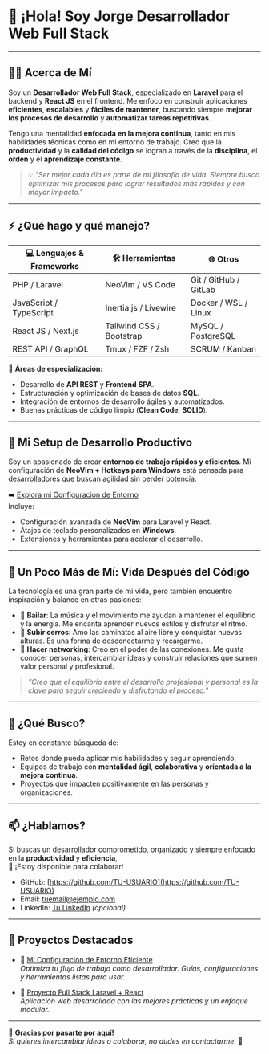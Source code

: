 # 👋 ¡Hola! Soy Jorge Desarrollador Web Full Stack

---

## 🙋‍♂️ Acerca de Mí

Soy un **Desarrollador Web Full Stack**, especializado en **Laravel** para el backend y **React JS** en el frontend. Me enfoco en construir aplicaciones **eficientes**, **escalables** y **fáciles de mantener**, buscando siempre **mejorar los procesos de desarrollo** y **automatizar tareas repetitivas**.

Tengo una mentalidad **enfocada en la mejora continua**, tanto en mis habilidades técnicas como en mi entorno de trabajo. Creo que la **productividad** y la **calidad del código** se logran a través de la **disciplina**, el **orden** y el **aprendizaje constante**.

> 💡 _"Ser mejor cada día es parte de mi filosofía de vida. Siempre busco optimizar mis procesos para lograr resultados más rápidos y con mayor impacto."_  

---

## ⚡ ¿Qué hago y qué manejo?

| 💻 Lenguajes & Frameworks | 🛠️ Herramientas | 🌐 Otros |
|---------------------------|-----------------|---------|
| PHP / Laravel             | NeoVim / VS Code | Git / GitHub / GitLab |
| JavaScript / TypeScript   | Inertia.js / Livewire | Docker / WSL / Linux |
| React JS / Next.js        | Tailwind CSS / Bootstrap | MySQL / PostgreSQL |
| REST API / GraphQL        | Tmux / FZF / Zsh         | SCRUM / Kanban |

🔧 **Áreas de especialización:**
- Desarrollo de **API REST** y **Frontend SPA**.
- Estructuración y optimización de bases de datos **SQL**.
- Integración de entornos de desarrollo ágiles y automatizados.
- Buenas prácticas de código limpio (**Clean Code**, **SOLID**).

---

## 🚀 Mi Setup de Desarrollo Productivo

Soy un apasionado de crear **entornos de trabajo rápidos y eficientes**. Mi configuración de **NeoVim + Hotkeys para Windows** está pensada para desarrolladores que buscan agilidad sin perder potencia.

➡️ [Explora mi Configuración de Entorno](https://github.com/TU-USUARIO/TU-REPO-DE-CONFIGURACION)  
Incluye:
- Configuración avanzada de **NeoVim** para Laravel y React.
- Atajos de teclado personalizados en **Windows**.
- Extensiones y herramientas para acelerar el desarrollo.

---

## 🎨 Un Poco Más de Mí: Vida Después del Código

La tecnología es una gran parte de mi vida, pero también encuentro inspiración y balance en otras pasiones:

- 🕺 **Bailar**: La música y el movimiento me ayudan a mantener el equilibrio y la energía. Me encanta aprender nuevos estilos y disfrutar el ritmo.
- 🥾 **Subir cerros**: Amo las caminatas al aire libre y conquistar nuevas alturas. Es una forma de desconectarme y recargarme.
- 🤝 **Hacer networking**: Creo en el poder de las conexiones. Me gusta conocer personas, intercambiar ideas y construir relaciones que sumen valor personal y profesional.

> _"Creo que el equilibrio entre el desarrollo profesional y personal es la clave para seguir creciendo y disfrutando el proceso."_  

---

## 🎯 ¿Qué Busco?

Estoy en constante búsqueda de:
- Retos donde pueda aplicar mis habilidades y seguir aprendiendo.
- Equipos de trabajo con **mentalidad ágil**, **colaborativa** y **orientada a la mejora continua**.
- Proyectos que impacten positivamente en las personas y organizaciones.

---

## 📫 ¿Hablamos?

Si buscas un desarrollador comprometido, organizado y siempre enfocado en la **productividad** y **eficiencia**,  
📩 ¡Estoy disponible para colaborar!

- GitHub: [https://github.com/TU-USUARIO](https://github.com/TU-USUARIO)
- Email: tuemail@ejemplo.com  
- LinkedIn: [Tu LinkedIn](https://linkedin.com/in/TU-USUARIO) _(opcional)_

---

## 📂 Proyectos Destacados

- 🔗 [Mi Configuración de Entorno Eficiente](https://github.com/TU-USUARIO/TU-REPO-DE-CONFIGURACION)  
  _Optimiza tu flujo de trabajo como desarrollador. Guías, configuraciones y herramientas listas para usar._

- 🔗 [Proyecto Full Stack Laravel + React](https://github.com/TU-USUARIO/PROYECTO-1)  
  _Aplicación web desarrollada con las mejores prácticas y un enfoque modular._

---

👀 **Gracias por pasarte por aquí!**  
_Si quieres intercambiar ideas o colaborar, no dudes en contactarme._ 🚀
